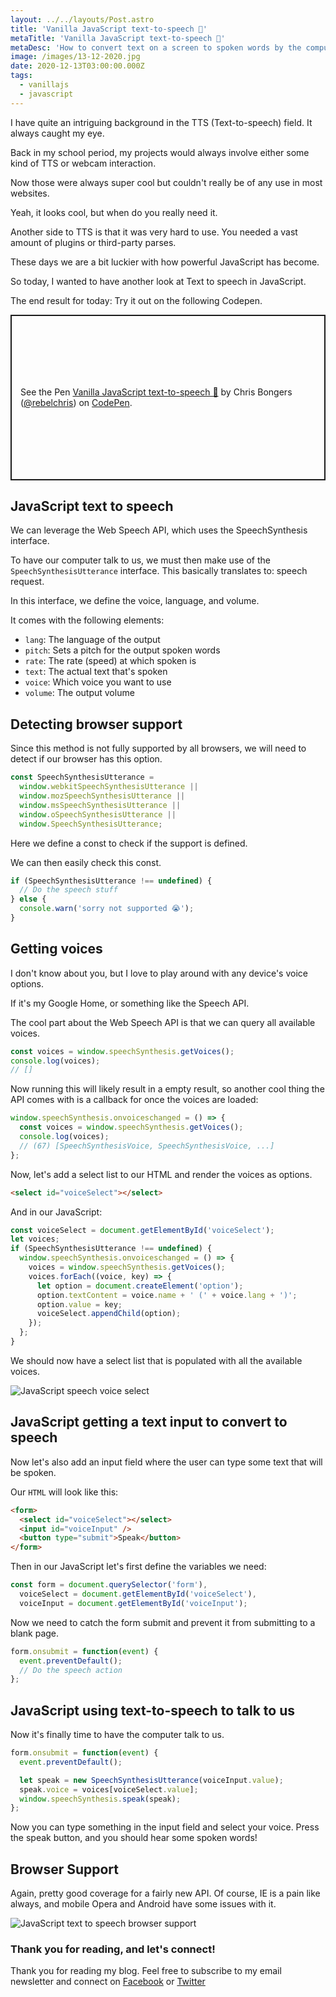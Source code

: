```yaml
---
layout: ../../layouts/Post.astro
title: 'Vanilla JavaScript text-to-speech 💬'
metaTitle: 'Vanilla JavaScript text-to-speech 💬'
metaDesc: 'How to convert text on a screen to spoken words by the computer'
image: /images/13-12-2020.jpg
date: 2020-12-13T03:00:00.000Z
tags:
  - vanillajs
  - javascript
---
```


I have quite an intriguing background in the TTS (Text-to-speech) field. It always caught my eye.

Back in my school period, my projects would always involve either some kind of TTS or webcam interaction.

Now those were always super cool but couldn't really be of any use in most websites.

Yeah, it looks cool, but when do you really need it.

Another side to TTS is that it was very hard to use. You needed a vast amount of plugins or third-party parses.

These days we are a bit luckier with how powerful JavaScript has become.

So today, I wanted to have another look at Text to speech in JavaScript.

The end result for today: Try it out on the following Codepen.

<p class="codepen" data-height="265" data-theme-id="dark" data-default-tab="js,result" data-user="rebelchris" data-slug-hash="wvzWmep" style="height: 265px; box-sizing: border-box; display: flex; align-items: center; justify-content: center; border: 2px solid; margin: 1em 0; padding: 1em;" data-pen-title="Vanilla JavaScript text-to-speech 💬">
  <span>See the Pen <a href="https://codepen.io/rebelchris/pen/wvzWmep">
  Vanilla JavaScript text-to-speech 💬</a> by Chris Bongers (<a href="https://codepen.io/rebelchris">@rebelchris</a>)
  on <a href="https://codepen.io">CodePen</a>.</span>
</p>
<script async src="https://cpwebassets.codepen.io/assets/embed/ei.js"></script>

## JavaScript text to speech

We can leverage the Web Speech API, which uses the SpeechSynthesis interface.

To have our computer talk to us, we must then make use of the `SpeechSynthesisUtterance` interface.
This basically translates to: speech request.

In this interface, we define the voice, language, and volume.

It comes with the following elements:

- `lang`: The language of the output
- `pitch`: Sets a pitch for the output spoken words
- `rate`: The rate (speed) at which spoken is
- `text`: The actual text that's spoken
- `voice`: Which voice you want to use
- `volume`: The output volume

## Detecting browser support

Since this method is not fully supported by all browsers, we will need to detect if our browser has this option.

```js
const SpeechSynthesisUtterance =
  window.webkitSpeechSynthesisUtterance ||
  window.mozSpeechSynthesisUtterance ||
  window.msSpeechSynthesisUtterance ||
  window.oSpeechSynthesisUtterance ||
  window.SpeechSynthesisUtterance;
```

Here we define a const to check if the support is defined.

We can then easily check this const.

```js
if (SpeechSynthesisUtterance !== undefined) {
  // Do the speech stuff
} else {
  console.warn('sorry not supported 😭');
}
```

## Getting voices

I don't know about you, but I love to play around with any device's voice options.

If it's my Google Home, or something like the Speech API.

The cool part about the Web Speech API is that we can query all available voices.

```js
const voices = window.speechSynthesis.getVoices();
console.log(voices);
// []
```

Now running this will likely result in a empty result, so another cool thing the API comes with is a callback for once the voices are loaded:

```js
window.speechSynthesis.onvoiceschanged = () => {
  const voices = window.speechSynthesis.getVoices();
  console.log(voices);
  // (67) [SpeechSynthesisVoice, SpeechSynthesisVoice, ...]
};
```

Now, let's add a select list to our HTML and render the voices as options.

```html
<select id="voiceSelect"></select>
```

And in our JavaScript:

```js
const voiceSelect = document.getElementById('voiceSelect');
let voices;
if (SpeechSynthesisUtterance !== undefined) {
  window.speechSynthesis.onvoiceschanged = () => {
    voices = window.speechSynthesis.getVoices();
    voices.forEach((voice, key) => {
      let option = document.createElement('option');
      option.textContent = voice.name + ' (' + voice.lang + ')';
      option.value = key;
      voiceSelect.appendChild(option);
    });
  };
}
```

We should now have a select list that is populated with all the available voices.

![JavaScript speech voice select](https://cdn.hashnode.com/res/hashnode/image/upload/v1607410751016/BX67CW59S.png)

## JavaScript getting a text input to convert to speech

Now let's also add an input field where the user can type some text that will be spoken.

Our `HTML` will look like this:

```html
<form>
  <select id="voiceSelect"></select>
  <input id="voiceInput" />
  <button type="submit">Speak</button>
</form>
```

Then in our JavaScript let's first define the variables we need:

```js
const form = document.querySelector('form'),
  voiceSelect = document.getElementById('voiceSelect'),
  voiceInput = document.getElementById('voiceInput');
```

Now we need to catch the form submit and prevent it from submitting to a blank page.

```js
form.onsubmit = function(event) {
  event.preventDefault();
  // Do the speech action
};
```

## JavaScript using text-to-speech to talk to us

Now it's finally time to have the computer talk to us.

```js
form.onsubmit = function(event) {
  event.preventDefault();

  let speak = new SpeechSynthesisUtterance(voiceInput.value);
  speak.voice = voices[voiceSelect.value];
  window.speechSynthesis.speak(speak);
};
```

Now you can type something in the input field and select your voice.
Press the speak button, and you should hear some spoken words!

## Browser Support

Again, pretty good coverage for a fairly new API.
Of course, IE is a pain like always, and mobile Opera and Android have some issues with it.

![JavaScript text to speech browser support](https://caniuse.bitsofco.de/static/v1/mdn-api__SpeechSynthesisUtterance-1607412204741.png)

### Thank you for reading, and let's connect!

Thank you for reading my blog. Feel free to subscribe to my email newsletter and connect on [Facebook](https://www.facebook.com/DailyDevTipsBlog) or [Twitter](https://twitter.com/DailyDevTips1)
